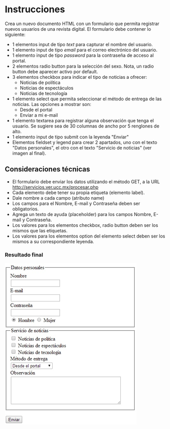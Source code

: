 # Instrucciones

Crea un nuevo documento HTML con un formulario que permita registrar nuevos usuarios de una revista digital. El formulario debe contener lo siguiente:

* 1 elementos input de tipo _text_ para capturar el nombre del usuario.
* 1 elemento input de tipo _email_ para el correo electrónico del usuario.
* 1 elemento input de tipo _password_ para la contraseña de acceso al portal.
* 2 elementos radio button para la selección del sexo. Nota, un radio button debe aparecer activo por default.
* 3 elementos checkbox para indicar el tipo de noticias a ofrecer:
  * Noticias de política
  * Noticias de espectáculos
  * Noticias de tecnología
* 1 elemento select que permita seleccionar el método de entrega de las noticias. Las opciones a mostrar son:
  * Desde el portal
  * Enviar a mi e-mail
* 1 elemento textarea para registrar alguna observación que tenga el usuario. Se sugiere sea de 30 columnas de ancho por 5 renglones de alto.
* 1 elemento input de tipo submit con la leyenda "Enviar"
* Elementos fieldset y legend para crear 2 apartados, uno con el texto "Datos personales", el otro con el texto "Servicio de noticias" (ver imagen al final).
## Consideraciones técnicas
* El formulario debe enviar los datos utilizando el método GET, a la URL http://servicios.ver.ucc.mx/procesar.php
* Cada elemento debe tener su propia etiqueta (elemento label).
* Dale nombre a cada campo (atributo name)
* Los campos para el Nombre, E-mail y Contraseña deben ser obligatorios.
* Agrega un texto de ayuda (placeholder) para los campos Nombre, E-mail y Contraseña.
* Los valores para los elementos checkbox, radio button deben ser los mismos que las etiquetas.
* Los valores para los elementos option del elemento select deben ser los mismos a su correspondiente leyenda.
### Resultado final
![](formulario_de_registro.jpg?raw=true, "Resultado final")
